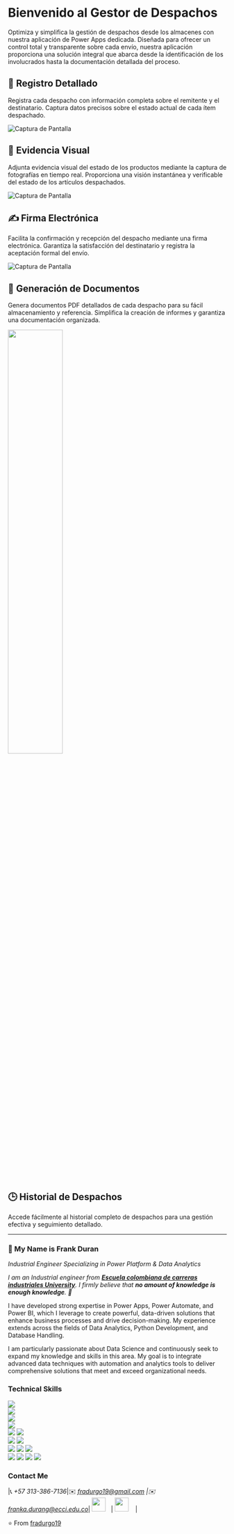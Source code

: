 # Bienvenido al Gestor de Despachos

Optimiza y simplifica la gestión de despachos desde los almacenes con nuestra aplicación de Power Apps dedicada. Diseñada para ofrecer un control total y transparente sobre cada envío, nuestra aplicación proporciona una solución integral que abarca desde la identificación de los involucrados hasta la documentación detallada del proceso.

## 🚚 Registro Detallado

Registra cada despacho con información completa sobre el remitente y el destinatario. Captura datos precisos sobre el estado actual de cada ítem despachado.

![Captura de Pantalla](PowerApps/Assets/Images/Captura%20de%20pantalla%202024-08-23%20141304.png)

## 📸 Evidencia Visual

Adjunta evidencia visual del estado de los productos mediante la captura de fotografías en tiempo real. Proporciona una visión instantánea y verificable del estado de los artículos despachados.

![Captura de Pantalla](PowerApps/Assets/Images/Captura%20de%20pantalla%202024-08-23%20141420.png)

## ✍️ Firma Electrónica

Facilita la confirmación y recepción del despacho mediante una firma electrónica. Garantiza la satisfacción del destinatario y registra la aceptación formal del envío.

![Captura de Pantalla](PowerApps/Assets/Images/Captura%20de%20pantalla%202024-08-23%20141420.png)

## 📄 Generación de Documentos

Genera documentos PDF detallados de cada despacho para su fácil almacenamiento y referencia. Simplifica la creación de informes y garantiza una documentación organizada.

<img src="PowerApps/Assets/Images/Captura%20de%20pantalla%202024-08-23%20141325.png" width="50%" />

## 🕒 Historial de Despachos

Accede fácilmente al historial completo de despachos para una gestión efectiva y seguimiento detallado.



---

### 👋 My Name is Frank Duran

*Industrial Engineer Specializing in Power Platform & Data Analytics*

<em>I am an Industrial engineer from <a href="https://www.ecci.edu.co/"><b>Escuela colombiana de carreras industriales University</b></a>. I firmly believe that **no amount of knowledge is enough knowledge**. 🧠</em>

I have developed strong expertise in Power Apps, Power Automate, and Power BI, which I leverage to create powerful, data-driven solutions that enhance business processes and drive decision-making. My experience extends across the fields of Data Analytics, Python Development, and Database Handling.

I am particularly passionate about Data Science and continuously seek to expand my knowledge and skills in this area. My goal is to integrate advanced data techniques with automation and analytics tools to deliver comprehensive solutions that meet and exceed organizational needs.

### Technical Skills

<img src="https://img.shields.io/badge/-Power%20Apps-2F6C8F?style=flat&logo=powerapps&logoColor=white"> <br />
<img src="https://img.shields.io/badge/-Power%20BI-F2C811?style=flat&logo=powerbi&logoColor=black"> <br />
<img src="https://img.shields.io/badge/-Python%203-black?style=flat&logo=python&logoColor=white"> <br />
<img src="https://img.shields.io/badge/-VBA-8A2C2A?style=flat&logo=visualstudiocode&logoColor=white"> <br />
<img src="https://img.shields.io/badge/-MongoDB-de6c1e?style=flat" > <img src="https://img.shields.io/badge/-SQL-5466b8?style=flat&logo=sql&logoColor=white" > <br />
<img src="https://img.shields.io/badge/-Numpy-0d7963?style=flat&logo=flask&logoColor=white"> <img src="https://img.shields.io/badge/-SKlearn-161616?style=flat&logo=react&logoColor=00d9ff"> <br/>
<img src="https://img.shields.io/badge/-C%20&%20C++-659ad2?style=flat&logo=c%2B%2B&logoColor=ffffff"> 
<img src="https://img.shields.io/badge/-Problem%20Solving-ffa804?style=flat"> <img src="https://img.shields.io/badge/-Database%20Management-4d008f?style=flat"> <br />
<img src="https://img.shields.io/badge/-Machine%20Learning-102230?style=flat"> 
<img src="https://img.shields.io/badge/-Microsoft%20Word-164ead?style=flat&logo=microsoft%20word"> <img src="https://img.shields.io/badge/-Microsoft%20Excel-026f39?style=flat&logo=microsoft%20excel"> <img src="https://img.shields.io/badge/-Microsoft%20PowerPoint-b9361a?style=flat&logo=microsoft%20powerpoint">

### Contact Me

|📞 *+57 313-386-7136*|✉️ *fradurgo19@gmail.com \|✉️ franka.durang@ecci.edu.co*| <a href="https://www.linkedin.com/in/frank-anderson-duran-gonzalez/"><img src="https://i.ibb.co/Kx2GSrT/linkedin.png" width="32px" height="32px"></a> &nbsp; | <a href="https://github.com/fradurgo19"><img src="https://cdn.iconscout.com/icon/free/png-256/github-108-438008.png" width="32px" height="32px"></a> &nbsp; &nbsp;|

⭐️ From [fradurgo19](https://github.com/fradurgo19)

